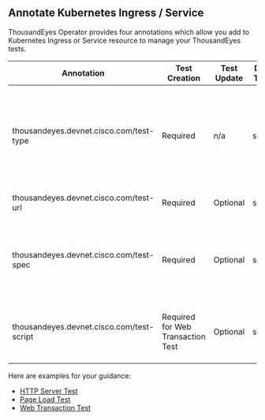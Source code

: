 ## Annotate Kubernetes Ingress / Service

ThousandEyes Operator provides four annotations which allow you add to Kubernetes Ingress or Service resource to manage your ThousandEyes tests.

| Annotation   | Test Creation| Test Update | Data Type | Notes
|--------------|----------|---------|----------|----------|
|thousandeyes.devnet.cisco.com/test-type           | Required | n/a     |  string  | Accpeted Values: [http-server, page-load, web-transactions, none] If you want to delete the test, set this value to **none**.
|thousandeyes.devnet.cisco.com/test-url       | Required|	Optional | string| Target URL you want to monitor.
|thousandeyes.devnet.cisco.com/test-spec        | Required | Optional|string| Specify all the basic settings of the test. For spec fields definitions, please refer to [Custom Resource](./docs/custom_resource.md).
|thousandeyes.devnet.cisco.com/test-script       | Required for Web Transaction Test  | Optional| string| Java script which could be generated by ThousandEyes Recorder.

Here are examples for your guidance:

* [HTTP Server Test](http_server_an.md)
* [Page Load Test](page_load_an.md)
* [Web Transaction Test](web_transaction_an.md)





